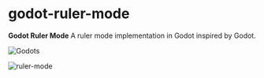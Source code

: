 # godot-ruler-mode

**Godot Ruler Mode**
A ruler mode implementation in Godot inspired by Godot.


![Godots](https://github.com/akoc1/godot-ruler-mode/assets/72667213/976459e8-7933-4db0-a09d-9515fe1fd7ca)

![ruler-mode](https://github.com/akoc1/godot-ruler-mode/assets/72667213/bde18bf3-ae15-4309-8bbd-1cab0736a823)
